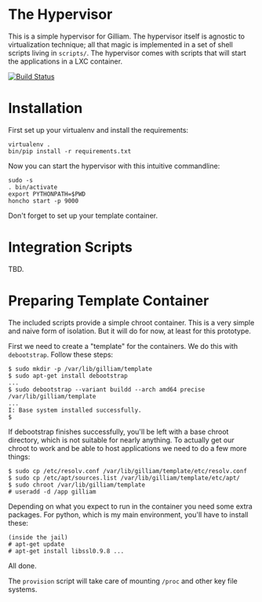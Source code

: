 # The Hypervisor

This is a simple hypervisor for Gilliam.  The hypervisor itself is
agnostic to virtualization technique; all that magic is implemented in
a set of shell scripts living in `scripts/`.  The hypervisor comes
with scripts that will start the applications in a LXC container.

[![Build Status](https://travis-ci.org/gilliam/hypervisor.png)](https://travis-ci.org/gilliam/hypervisor)

# Installation

First set up your virtualenv and install the requirements:

    virtualenv .
    bin/pip install -r requirements.txt

Now you can start the hypervisor with this intuitive commandline:

    sudo -s
    . bin/activate
    export PYTHONPATH=$PWD
    honcho start -p 9000

Don't forget to set up your template container. 

# Integration Scripts

TBD.

# Preparing Template Container

The included scripts provide a simple chroot container.  This is a
very simple and naive form of isolation.  But it will do for now, at
least for this prototype.

First we need to create a "template" for the containers.  We do this
with `debootstrap`.  Follow these steps:

    $ sudo mkdir -p /var/lib/gilliam/template
    $ sudo apt-get install debootstrap
    ...
    $ sudo debootstrap --variant buildd --arch amd64 precise /var/lib/gilliam/template
    ...
    I: Base system installed successfully.
    $

If debootstrap finishes successfully, you'll be left with a base
chroot directory, which is not suitable for nearly anything. To
actually get our chroot to work and be able to host applications we
need to do a few more things:

    $ sudo cp /etc/resolv.conf /var/lib/gilliam/template/etc/resolv.conf
    $ sudo cp /etc/apt/sources.list /var/lib/gilliam/template/etc/apt/
    $ sudo chroot /var/lib/gilliam/template
    # useradd -d /app gilliam

Depending on what you expect to run in the container you need some
extra packages.  For python, which is my main environment, you'll have
to install these:

    (inside the jail)
    # apt-get update
    # apt-get install libssl0.9.8 ...

All done.

The `provision` script will take care of mounting `/proc` and other key
file systems.
